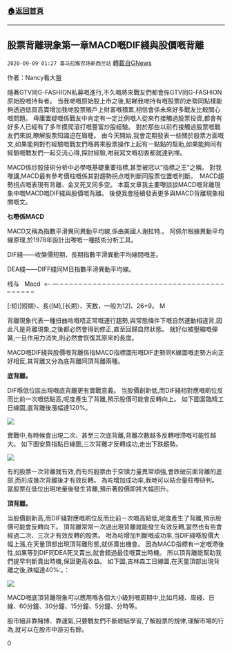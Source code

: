 ###  [:house:返回首頁](https://github.com/ourhimalayas/txt)
---

## 股票背離現象第一章MACD嘅DIF綫與股價嘅背離
`2020-09-09 01:27 喜马拉雅农场新西兰站` [轉載自GNews](https://gnews.org/zh-hant/342520/)

作者：Nancy看大盤

隨著GTV同G-FASHION私募嘅進行,不久嘅將來戰友們都會係GTV同G-FASHION原始股嘅持有者。 当我哋嘅原始股上市之後,點睇我哋持有嘅股票的走勢同點樣能夠透過低買高賣增加我哋股票賬戶上財富嘅積累,相信會係未來好多戰友比較關心嘅問題。 毋庸置疑嘅係戰友中肯定有一定比例嘅人從來冇接觸過股票投資,都會有好多人已經有了多年摸爬滾打嘅豐富炒股經驗。 對於那些以前冇接觸過股票嘅戰友們來說,瞭解股票知識迫在眉睫。 由今天開始,我會定期發表一些關於股票方面嘅文,如果能夠對冇經驗嘅戰友們喺將來股票操作上起有一點點的幫助,如果能夠同有經驗嘅戰友們一起交流心得,探討經驗,咁我寫文嘅初衷都就達到埋。

MACD係炒股技術分析中必學嘅基礎重要指標,甚至被冠以”指標之王”之稱。 對我嚟講,MACD最有參考價柱嘅係其對趨勢拐点嘅判斷同股票位置嘅判斷。  MACD趨勢拐点嘅表現有背離、金叉死叉同多空。 本篇文章我主要嚟談談MACD嘅背離現象中嘅MACD嘅DIF綫與股價嘅背離。 後便我會陸續發表更多與MACD背離現象相關嘅文。

**乜嘢係MACD**

MACD又稱為指數平滑異同異動平均線,係由美國人谢拉特.。 阿佩尔根據異動平均線原理,於1978年設計出嚟嘅一種技術分析工具。

DIF綫——收槃價短期、長期指數平滑異動平均線間嘅差。

DEA綫——DIFF綫同M日指數平滑異動平均線。

线与   Macd  =- — – – – – – – – – – – – – – – – – – – – – – – – – – – – – – – – – – – – – – – – – –

[:短(]短期）、長([M],[长期）、天数，一般为12]、26=9。 M

背離現象代表一種扭曲咗嘅唔正常嘅運行趨勢,與常態條件下嘅自然運動相違背,因此凡是背離現象,之後都必然會得到修正,直至回歸自然狀態。 就好似被壓縮嘅彈簧,一旦作用力消失,則必然會恢復其原來的長度。

MACD嘅DIF綫與股價嘅背離係指MACD指標圖形嘅DIF走勢同K線圖嘅走勢方向正好相反,其背離又分為底背離同頂背離兩種。

**底背離。**

DIF喺低位區出現嘅底背離更有實戰意義。 当股價創新低,而DIF綫相對應嘅啲位反而比前一次嘅低點高,呢度產生了背離,預示股價可能會反轉向上。 如下圖富臨精工日線圖,底背離後漲幅達120%。

![](https://s3.amazonaws.com/gnews-media-offload/wp-content/uploads/2020/09/09010931/image-95.png)

實戰中,有時候會出現二次、甚至三次底背離,背離次數越多反轉咁滯嘅可能性越大。 如下圖安靠指點日線圖,三次背離才反轉成功,走出下跌趨勢。

![](https://s3.amazonaws.com/gnews-media-offload/wp-content/uploads/2020/09/09011745/image-101.png)

有的股票一次背離就有效,而有的股票由于空頭力量異常頑強,會跌破前面背離的底部,而形成幾次背離後才有效反轉。 為咗增加成功率,我哋可以結合量柱嚟研判。 當股票在低位出現地量後發生背離,預示著股價即將大幅回升。

**頂背離。**

当股價創新高,而DIF綫對應嘅啲位反而比前一次嘅高點低,呢度產生了背離,預示股價可能會反轉向下。 頂背離常常一次過出現背離就能發生有效反轉,當然也有些會經過二次、三次才有效反轉的股票。 咁為咗增加判斷嘅成功率,当DIF綫喺股價大幅上漲,在天量頂部出現頂背離形態,就係賣出機會。 因為MACD指標有一定嘅滯後性,如果等到DIF同DEA死叉賣出,就會錯過最佳嘅賣出時機。 所以頂背離能幫助我們提早判斷賣出時機,保證更高收益。 如下圖,吉林森工日線圖,在天量頂部出現背離之後,跌幅達40%:。：

![](https://s3.amazonaws.com/gnews-media-offload/wp-content/uploads/2020/09/09011446/image-99.png)

MACD嘅底頂背離現象可以應用喺各個大小級別嘅周期中,比如月綫、周綫、日線、60分鐘、30分鐘、15分鐘、5分鐘、分時等。

股市絕非靠賭博、靠運氣,只要戰友們不斷總結學習,了解股票的規律,理解市場的行為,就可以在股市中游刃有餘。

0
